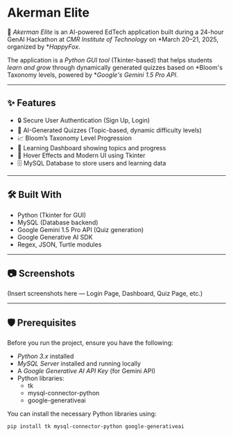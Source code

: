 # Akerman Elite

🚀 *Akerman Elite* is an AI-powered EdTech application built during a 24-hour GenAI Hackathon at *CMR Institute of Technology* on *March 20–21, 2025, organized by **HappyFox*.

The application is a *Python GUI tool* (Tkinter-based) that helps students *learn and grow* through dynamically generated quizzes based on *Bloom's Taxonomy levels, powered by **Google's Gemini 1.5 Pro API*.

---

## ✨ Features

- 🔒 Secure User Authentication (Sign Up, Login)
- 🎯 AI-Generated Quizzes (Topic-based, dynamic difficulty levels)
- 📈 Bloom’s Taxonomy Level Progression
- 🧠 Learning Dashboard showing topics and progress
- 🎨 Hover Effects and Modern UI using Tkinter
- 🗄 MySQL Database to store users and learning data

---

## 🛠 Built With

- Python (Tkinter for GUI)
- MySQL (Database backend)
- Google Gemini 1.5 Pro API (Quiz generation)
- Google Generative AI SDK
- Regex, JSON, Turtle modules

---

## 📷 Screenshots

(Insert screenshots here — Login Page, Dashboard, Quiz Page, etc.)

---

## 🛡 Prerequisites

Before you run the project, ensure you have the following:

- *Python 3.x* installed
- *MySQL Server* installed and running locally
- A *Google Generative AI API Key* (for Gemini API)
- Python libraries:
  - tk
  - mysql-connector-python
  - google-generativeai

You can install the necessary Python libraries using:

```bash
pip install tk mysql-connector-python google-generativeai
